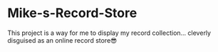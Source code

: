 # Mike-s-Record-Store
This project is a way for me to display my record collection... cleverly disguised as an online record store😎
